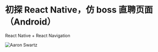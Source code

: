 # 初探 React Native，仿 boss 直聘页面（Android）

React Native + React Navigation

![Aaron Swartz](raw.githubusercontent.com/lly3821/rn-boss-app/master/src/assets/img/icon-add%402x.png)

